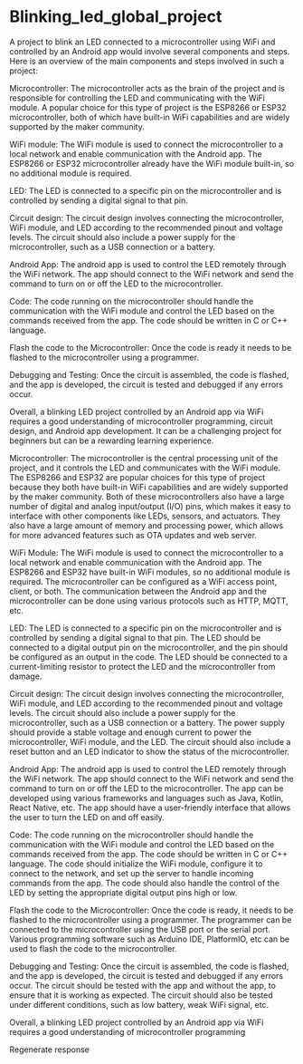 # Blinking_led_global_project
A project to blink an LED connected to a microcontroller using WiFi and controlled by an Android app would involve several components and steps. Here is an overview of the main components and steps involved in such a project:

Microcontroller: The microcontroller acts as the brain of the project and is responsible for controlling the LED and communicating with the WiFi module. A popular choice for this type of project is the ESP8266 or ESP32 microcontroller, both of which have built-in WiFi capabilities and are widely supported by the maker community.

WiFi module: The WiFi module is used to connect the microcontroller to a local network and enable communication with the Android app. The ESP8266 or ESP32 microcontroller already have the WiFi module built-in, so no additional module is required.

LED: The LED is connected to a specific pin on the microcontroller and is controlled by sending a digital signal to that pin.

Circuit design: The circuit design involves connecting the microcontroller, WiFi module, and LED according to the recommended pinout and voltage levels. The circuit should also include a power supply for the microcontroller, such as a USB connection or a battery.

Android App: The android app is used to control the LED remotely through the WiFi network. The app should connect to the WiFi network and send the command to turn on or off the LED to the microcontroller.

Code: The code running on the microcontroller should handle the communication with the WiFi module and control the LED based on the commands received from the app. The code should be written in C or C++ language.

Flash the code to the Microcontroller: Once the code is ready it needs to be flashed to the microcontroller using a programmer.

Debugging and Testing: Once the circuit is assembled, the code is flashed, and the app is developed, the circuit is tested and debugged if any errors occur.

Overall, a blinking LED project controlled by an Android app via WiFi requires a good understanding of microcontroller programming, circuit design, and Android app development. It can be a challenging project for beginners but can be a rewarding learning experience.


Microcontroller: The microcontroller is the central processing unit of the project, and it controls the LED and communicates with the WiFi module. The ESP8266 and ESP32 are popular choices for this type of project because they both have built-in WiFi capabilities and are widely supported by the maker community. Both of these microcontrollers also have a large number of digital and analog input/output (I/O) pins, which makes it easy to interface with other components like LEDs, sensors, and actuators. They also have a large amount of memory and processing power, which allows for more advanced features such as OTA updates and web server.

WiFi Module: The WiFi module is used to connect the microcontroller to a local network and enable communication with the Android app. The ESP8266 and ESP32 have built-in WiFi modules, so no additional module is required. The microcontroller can be configured as a WiFi access point, client, or both. The communication between the Android app and the microcontroller can be done using various protocols such as HTTP, MQTT, etc.

LED: The LED is connected to a specific pin on the microcontroller and is controlled by sending a digital signal to that pin. The LED should be connected to a digital output pin on the microcontroller, and the pin should be configured as an output in the code. The LED should be connected to a current-limiting resistor to protect the LED and the microcontroller from damage.

Circuit design: The circuit design involves connecting the microcontroller, WiFi module, and LED according to the recommended pinout and voltage levels. The circuit should also include a power supply for the microcontroller, such as a USB connection or a battery. The power supply should provide a stable voltage and enough current to power the microcontroller, WiFi module, and the LED. The circuit should also include a reset button and an LED indicator to show the status of the microcontroller.

Android App: The android app is used to control the LED remotely through the WiFi network. The app should connect to the WiFi network and send the command to turn on or off the LED to the microcontroller. The app can be developed using various frameworks and languages such as Java, Kotlin, React Native, etc. The app should have a user-friendly interface that allows the user to turn the LED on and off easily.

Code: The code running on the microcontroller should handle the communication with the WiFi module and control the LED based on the commands received from the app. The code should be written in C or C++ language. The code should initialize the WiFi module, configure it to connect to the network, and set up the server to handle incoming commands from the app. The code should also handle the control of the LED by setting the appropriate digital output pins high or low.

Flash the code to the Microcontroller: Once the code is ready, it needs to be flashed to the microcontroller using a programmer. The programmer can be connected to the microcontroller using the USB port or the serial port. Various programming software such as Arduino IDE, PlatformIO, etc can be used to flash the code to the microcontroller.

Debugging and Testing: Once the circuit is assembled, the code is flashed, and the app is developed, the circuit is tested and debugged if any errors occur. The circuit should be tested with the app and without the app, to ensure that it is working as expected. The circuit should also be tested under different conditions, such as low battery, weak WiFi signal, etc.

Overall, a blinking LED project controlled by an Android app via WiFi requires a good understanding of microcontroller programming



Regenerate response



